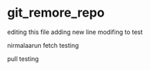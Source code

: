 # git_remore_repo

editing this file
adding new line
modifing to test



nirmalaarun
fetch testing

pull testing
